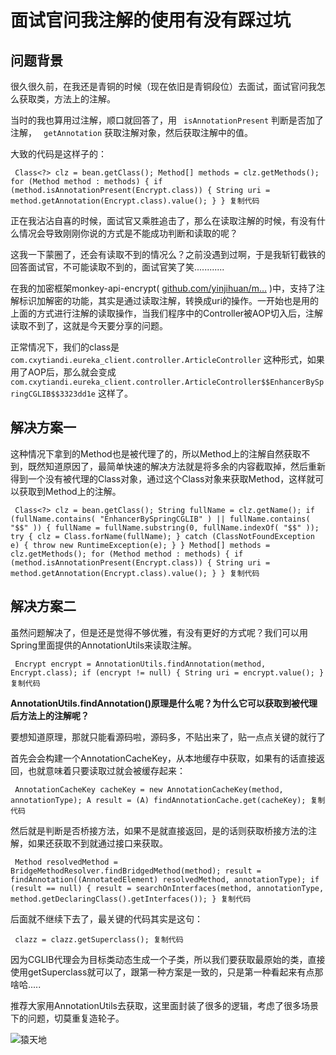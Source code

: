 # 面试官问我注解的使用有没有踩过坑 #

## 问题背景 ##

很久很久前，在我还是青铜的时候（现在依旧是青铜段位）去面试，面试官问我怎么获取类，方法上的注解。

当时的我也算用过注解，顺口就回答了，用 ` isAnnotationPresent` 判断是否加了注解， ` getAnnotation` 获取注解对象，然后获取注解中的值。

大致的代码是这样子的：

` Class<?> clz = bean.getClass(); Method[] methods = clz.getMethods(); for (Method method : methods) { if (method.isAnnotationPresent(Encrypt.class)) { String uri = method.getAnnotation(Encrypt.class).value(); } } 复制代码`

正在我沾沾自喜的时候，面试官又乘胜追击了，那么在读取注解的时候，有没有什么情况会导致刚刚你说的方式是不能成功判断和读取的呢？

这我一下蒙圈了，还会有读取不到的情况么？之前没遇到过啊，于是我斩钉截铁的回答面试官，不可能读取不到的，面试官笑了笑............

在我的加密框架monkey-api-encrypt( [github.com/yinjihuan/m…]( https://link.juejin.im?target=https%3A%2F%2Fgithub.com%2Fyinjihuan%2Fmonkey-api-encrypt ) )中，支持了注解标识加解密的功能，其实是通过读取注解，转换成uri的操作。一开始也是用的上面的方式进行注解的读取操作，当我们程序中的Controller被AOP切入后，注解读取不到了，这就是今天要分享的问题。

正常情况下，我们的class是 ` com.cxytiandi.eureka_client.controller.ArticleController` 这种形式，如果用了AOP后，那么就会变成 ` com.cxytiandi.eureka_client.controller.ArticleController$$EnhancerBySpringCGLIB$$3323dd1e` 这样了。

## 解决方案一 ##

这种情况下拿到的Method也是被代理了的，所以Method上的注解自然获取不到，既然知道原因了，最简单快速的解决方法就是将多余的内容截取掉，然后重新得到一个没有被代理的Class对象，通过这个Class对象来获取Method，这样就可以获取到Method上的注解。

` Class<?> clz = bean.getClass(); String fullName = clz.getName(); if (fullName.contains( "EnhancerBySpringCGLIB" ) || fullName.contains( "$$" )) { fullName = fullName.substring(0, fullName.indexOf( "$$" )); try { clz = Class.forName(fullName); } catch (ClassNotFoundException e) { throw new RuntimeException(e); } } Method[] methods = clz.getMethods(); for (Method method : methods) { if (method.isAnnotationPresent(Encrypt.class)) { String uri = method.getAnnotation(Encrypt.class).value(); } } 复制代码`

## 解决方案二 ##

虽然问题解决了，但是还是觉得不够优雅，有没有更好的方式呢？我们可以用Spring里面提供的AnnotationUtils来读取注解。

` Encrypt encrypt = AnnotationUtils.findAnnotation(method, Encrypt.class); if (encrypt != null) { String uri = encrypt.value(); } 复制代码`

**AnnotationUtils.findAnnotation()原理是什么呢？为什么它可以获取到被代理后方法上的注解呢？**

要想知道原理，那就只能看源码啦，源码多，不贴出来了，贴一点点关键的就行了

首先会会构建一个AnnotationCacheKey，从本地缓存中获取，如果有的话直接返回，也就意味着只要读取过就会被缓存起来：

` AnnotationCacheKey cacheKey = new AnnotationCacheKey(method, annotationType); A result = (A) findAnnotationCache.get(cacheKey); 复制代码`

然后就是判断是否桥接方法，如果不是就直接返回，是的话则获取桥接方法的注解，如果还获取不到就通过接口来获取。

` Method resolvedMethod = BridgeMethodResolver.findBridgedMethod(method); result = findAnnotation((AnnotatedElement) resolvedMethod, annotationType); if (result == null) { result = searchOnInterfaces(method, annotationType, method.getDeclaringClass().getInterfaces()); } 复制代码`

后面就不继续下去了，最关键的代码其实是这句：

` clazz = clazz.getSuperclass(); 复制代码`

因为CGLIB代理会为目标类动态生成一个子类，所以我们要获取最原始的类，直接使用getSuperclass就可以了，跟第一种方案是一致的，只是第一种看起来有点那啥哈.....

推荐大家用AnnotationUtils去获取，这里面封装了很多的逻辑，考虑了很多场景下的问题，切莫重复造轮子。

![猿天地](https://user-gold-cdn.xitu.io/2019/5/23/16ae293e48683908?imageView2/0/w/1280/h/960/ignore-error/1)